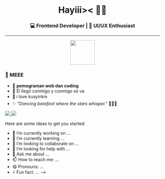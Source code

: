 <h1 align="center"> Hayiii>< 🌸💙</h1>
<h3 align="center">💻 Frontend Developer | 🎨 UI/UX Enthusiast</h3>

---

<p align="center">
  <img src="https://upload.wikimedia.org/wikipedia/commons/thumb/2/24/Blue_ribbon.svg/512px-Blue_ribbon.svg.png" width="80" />
</p>


### 🩵 MEEE
- 🌱 **pemograman web dan coding**
- 💌 Él llegó conmigo y conmigo se va
- 🐾 i love kusyink☕
- ✨ *"Dancing barefoot where the stars whisper."* 🌊🏰💙 
<a href="https://www.instagram.com/blueshhyy?igsh=MXZlbGl6bmJ0MXV4ZQ==" target="_blank">
  <img src="https://img.shields.io/badge/Instagram-1E90FF?style=for-the-badge&logo=instagram&logoColor=white"/>
</a>
<a href="https://www.tiktok.com/@blueshhyy5?_t=ZS-8yo33MQtkf3&_r=1" target="_blank">
  <img src="https://img.shields.io/badge/TikTok-00BFFF?style=for-the-badge&logo=tiktok&logoColor=white"/>
</a>

Here are some ideas to get you started:

- 🔭 I’m currently working on ...
- 🌱 I’m currently learning ...
- 👯 I’m looking to collaborate on ...
- 🤔 I’m looking for help with ...
- 💬 Ask me about ...
- 📫 How to reach me: ...
- 😄 Pronouns: ...
- ⚡ Fun fact: ...
-->
